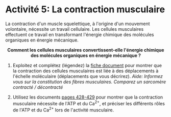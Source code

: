 # Activité 5: La contraction musculaire

La contraction d'un muscle squelettique, à l'origine d'un mouvement volontaire, nécessite un travail cellulaire. Les cellules musculaires effectuent ce travail en transformant l'énergie chimique des molécules organiques en énergie mécanique.

<p align=center><strong>Comment les cellules musculaires convertissent-elle l'énergie chimique des molécules organiques en énergie mécanique ?</strong></p>

1. Exploitez et complétez (légendez) la [fiche document](https://ipfs.io/ipfs/QmV4VXxpvCtTFcJhNpHSezrRHDvEf5qsH5RjjbYJtSBhQv) pour montrer que la contraction des cellules musculaires est liée à des déplacements à l'échelle moléculaire (déplacements que vous décrirez). *Aide: Informez vous sur la constitution des fibres musculaires. Comparez un sarcomère contracté / décontracté*

2. Utilisez les documents [pages 428-429](https://ipfs.io/ipfs/QmWa3hiKX7A3aVeXVizjhULdS63MmuSY7evpGyGnYRzm21) pour montrer que la contraction musculaire nécessite de l'ATP et du Ca<sup>2+</sup>, et préciser les différents rôles de l'ATP et du Ca<sup>2+</sup> lors de l'activité musculaire.
